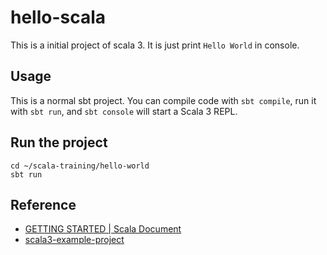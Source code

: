 # hello-scala  

This is a initial project of scala 3. It is just print `Hello World` in console.

## Usage

This is a normal sbt project. You can compile code with `sbt compile`, run it with `sbt run`, and `sbt console` will start a Scala 3 REPL.

## Run the project

```
cd ~/scala-training/hello-world
sbt run
```

## Reference  
* [GETTING STARTED | Scala Document](https://docs.scala-lang.org/getting-started/index.html)
* [scala3-example-project](https://github.com/scala/scala3-example-project/blob/main/README.md)

